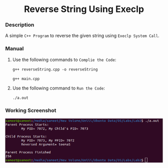<h1 align="center">Reverse String Using Execlp</h1>

### Description
A simple `C++ Program` to reverse the given string using `Execlp System Call`.

### Manual
1) Use the following commands to `Complie the Code`:
    ```
    g++ reverseString.cpp -o reverseString
    ```
    ```
    g++ main.cpp
    ```

2) Use the following command to `Run the Code`:
    ```
    ./a.out
    ```
    
### Working Screenshot
<div align="center">
  <img src = "https://github.com/SameetAsadullah/Reverse-String-Using-Execlp/blob/main/extras/working-ss.png" alt = "" width="700px"/>
</div>
